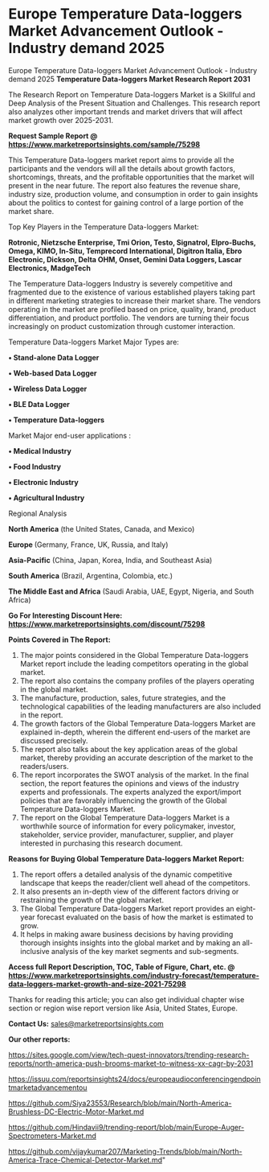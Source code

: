 # Europe Temperature Data-loggers Market Advancement Outlook - Industry demand 2025
Europe Temperature Data-loggers Market Advancement Outlook - Industry demand 2025
<strong>Temperature Data-loggers Market Research Report 2031</strong>

The Research Report on Temperature Data-loggers Market is a Skillful and Deep Analysis of the Present Situation and Challenges. This research report also analyzes other important trends and market drivers that will affect market growth over 2025-2031.

<strong>Request Sample Report @ <a href=https://www.marketreportsinsights.com/sample/75298>https://www.marketreportsinsights.com/sample/75298</a></strong>

This Temperature Data-loggers market report aims to provide all the participants and the vendors will all the details about growth factors, shortcomings, threats, and the profitable opportunities that the market will present in the near future. The report also features the revenue share, industry size, production volume, and consumption in order to gain insights about the politics to contest for gaining control of a large portion of the market share.

Top Key Players in the Temperature Data-loggers Market:

<strong>Rotronic, Nietzsche Enterprise, Tmi Orion, Testo, Signatrol, Elpro-Buchs, Omega, KIMO, In-Situ, Temprecord International, Digitron Italia, Ebro Electronic, Dickson, Delta OHM, Onset, Gemini Data Loggers, Lascar Electronics, MadgeTech</strong>

The Temperature Data-loggers Industry is severely competitive and fragmented due to the existence of various established players taking part in different marketing strategies to increase their market share. The vendors operating in the market are profiled based on price, quality, brand, product differentiation, and product portfolio. The vendors are turning their focus increasingly on product customization through customer interaction.

Temperature Data-loggers Market Major Types are:

<strong>• Stand-alone Data Logger

• Web-based Data Logger

• Wireless Data Logger

• BLE Data Logger

• Temperature Data-loggers</strong>

Market Major end-user applications :

<strong>• Medical Industry

• Food Industry

• Electronic Industry

• Agricultural Industry</strong>

Regional Analysis

</u><strong><b>North America</b></strong> (the United States, Canada, and Mexico)

<strong><b>Europe </b></strong>(Germany, France, UK, Russia, and Italy)

<strong><b>Asia-Pacific</b></strong> (China, Japan, Korea, India, and Southeast Asia)

<strong><b>South America</b></strong> (Brazil, Argentina, Colombia, etc.)

<strong><b>The Middle East and Africa</b></strong> (Saudi Arabia, UAE, Egypt, Nigeria, and South Africa)

<strong>Go For Interesting Discount Here: <a href=https://www.marketreportsinsights.com/discount/75298>https://www.marketreportsinsights.com/discount/75298</a></strong>

<strong>Points Covered in The Report:</strong>
<ol>
  <li>The major points considered in the Global Temperature Data-loggers Market report include the leading competitors operating in the global market.</li>
  <li>The report also contains the company profiles of the players operating in the global market.</li>
  <li>The manufacture, production, sales, future strategies, and the technological capabilities of the leading manufacturers are also included in the report.</li>
  <li>The growth factors of the Global Temperature Data-loggers Market are explained in-depth, wherein the different end-users of the market are discussed precisely.</li>
  <li>The report also talks about the key application areas of the global market, thereby providing an accurate description of the market to the readers/users.</li>
  <li>The report incorporates the SWOT analysis of the market. In the final section, the report features the opinions and views of the industry experts and professionals. The experts analyzed the export/import policies that are favorably influencing the growth of the Global Temperature Data-loggers Market.</li>
  <li>The report on the Global Temperature Data-loggers Market is a worthwhile source of information for every policymaker, investor, stakeholder, service provider, manufacturer, supplier, and player interested in purchasing this research document.</li>
</ol>
<strong>Reasons for Buying Global Temperature Data-loggers Market Report:</strong>

<ol>
  <li>The report offers a detailed analysis of the dynamic competitive landscape that keeps the reader/client well ahead of the competitors.</li>
  <li>It also presents an in-depth view of the different factors driving or restraining the growth of the global market.</li>
  <li>The Global Temperature Data-loggers Market report provides an eight-year forecast evaluated on the basis of how the market is estimated to grow.</li>
  <li>It helps in making aware business decisions by having providing thorough insights insights into the global market and by making an all-inclusive analysis of the key market segments and sub-segments.</li>
</ol>
<strong>Access full Report Description, TOC, Table of Figure, Chart, etc. @ <a href=https://www.marketreportsinsights.com/industry-forecast/temperature-data-loggers-market-growth-and-size-2021-75298>https://www.marketreportsinsights.com/industry-forecast/temperature-data-loggers-market-growth-and-size-2021-75298</a></strong>


Thanks for reading this article; you can also get individual chapter wise section or region wise report version like Asia, United States, Europe.

<strong>Contact Us:</strong>
sales@marketreportsinsights.com

<strong>Our other reports:</strong>

<a href=https://sites.google.com/view/tech-quest-innovators/trending-research-reports/north-america-push-brooms-market-to-witness-xx-cagr-by-2031>https://sites.google.com/view/tech-quest-innovators/trending-research-reports/north-america-push-brooms-market-to-witness-xx-cagr-by-2031</a>

<a href=https://issuu.com/reportsinsights24/docs/europeaudioconferencingendpointmarketadvancementou>https://issuu.com/reportsinsights24/docs/europeaudioconferencingendpointmarketadvancementou</a>

<a href=https://github.com/Siya23553/Research/blob/main/North-America-Brushless-DC-Electric-Motor-Market.md>https://github.com/Siya23553/Research/blob/main/North-America-Brushless-DC-Electric-Motor-Market.md</a>

<a href=https://github.com/Hindavii9/trending-report/blob/main/Europe-Auger-Spectrometers-Market.md>https://github.com/Hindavii9/trending-report/blob/main/Europe-Auger-Spectrometers-Market.md</a>

<a href=https://github.com/vijaykumar207/Marketing-Trends/blob/main/North-America-Trace-Chemical-Detector-Market.md>https://github.com/vijaykumar207/Marketing-Trends/blob/main/North-America-Trace-Chemical-Detector-Market.md</a>"
